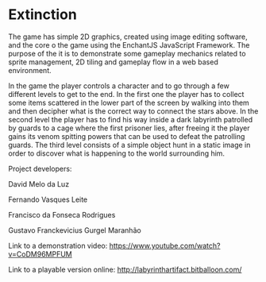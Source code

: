 # Extinction
The game has simple 2D graphics, created using image editing software, and the core o the game using the EnchantJS JavaScript Framework. The purpose of the it is to demonstrate some gameplay mechanics related to sprite management, 2D tiling and gameplay flow in a web based environment.

In the game the player controls a character and to go through a few different levels to get to the end. In the first one the player has to collect some items scattered in the lower part of the screen by walking into them and then decipher what is the correct way to connect the stars above. In the second level the player has to find his way inside a dark labyrinth patrolled by guards to a cage where the first prisoner lies, after freeing it the player gains its venom spitting powers that can be used to defeat the patrolling guards. The third level consists of a simple object hunt in a static image in order to discover what is happening to the world surrounding him.



Project developers:

David Melo da Luz

Fernando Vasques Leite

Francisco da Fonseca Rodrigues

Gustavo Franckevicius Gurgel Maranhão



Link to a demonstration video: https://www.youtube.com/watch?v=CoDM96MPFUM

Link to a playable version online: http://labyrinthartifact.bitballoon.com/
